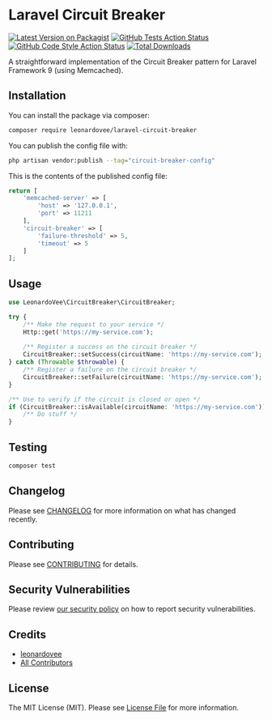 # Laravel Circuit Breaker

[![Latest Version on Packagist](https://img.shields.io/packagist/v/leonardovee/laravel-circuit-breaker.svg?style=flat-square)](https://packagist.org/packages/leonardovee/laravel-circuit-breaker)
[![GitHub Tests Action Status](https://img.shields.io/github/workflow/status/leonardovee/laravel-circuit-breaker/run-tests?label=tests)](https://github.com/leonardovee/laravel-circuit-breaker/actions?query=workflow%3Arun-tests+branch%3Amain)
[![GitHub Code Style Action Status](https://img.shields.io/github/workflow/status/leonardovee/laravel-circuit-breaker/Check%20&%20fix%20styling?label=code%20style)](https://github.com/leonardovee/laravel-circuit-breaker/actions?query=workflow%3A"Check+%26+fix+styling"+branch%3Amain)
[![Total Downloads](https://img.shields.io/packagist/dt/leonardovee/laravel-circuit-breaker.svg?style=flat-square)](https://packagist.org/packages/leonardovee/laravel-circuit-breaker)

A straightforward implementation of the Circuit Breaker pattern for Laravel Framework 9 (using Memcached).

## Installation

You can install the package via composer:

```bash
composer require leonardovee/laravel-circuit-breaker
```

You can publish the config file with:

```bash
php artisan vendor:publish --tag="circuit-breaker-config"
```

This is the contents of the published config file:

```php
return [
    'memcached-server' => [
        'host' => '127.0.0.1',
        'port' => 11211
    ],
    'circuit-breaker' => [
        'failure-threshold' => 5,
        'timeout' => 5
    ]
];
```

## Usage

```php
use LeonardoVee\CircuitBreaker\CircuitBreaker;

try {
    /** Make the request to your service */
    Http::get('https://my-service.com');
    
    /** Register a success on the circuit breaker */
    CircuitBreaker::setSuccess(circuitName: 'https://my-service.com');
} catch (Throwable $throwable) {
    /** Register a failure on the circuit breaker */
    CircuitBreaker::setFailure(circuitName: 'https://my-service.com');
}

/** Use to verify if the circuit is closed or open */
if (CircuitBreaker::isAvailable(circuitName: 'https://my-service.com')) {
    /** Do stuff */
}
```

## Testing

```bash
composer test
```

## Changelog

Please see [CHANGELOG](CHANGELOG.md) for more information on what has changed recently.

## Contributing

Please see [CONTRIBUTING](.github/CONTRIBUTING.md) for details.

## Security Vulnerabilities

Please review [our security policy](../../security/policy) on how to report security vulnerabilities.

## Credits

- [leonardovee](https://github.com/leonardovee)
- [All Contributors](../../contributors)

## License

The MIT License (MIT). Please see [License File](LICENSE.md) for more information.
